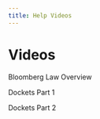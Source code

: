 ```yaml
---
title: Help Videos
---
```

# Videos

<vimeo source="329919395"></vimeo>

Bloomberg Law Overview

<vimeo source="328220623"></vimeo>

Dockets Part 1

<vimeo source="328227590"></vimeo>

Dockets Part 2

